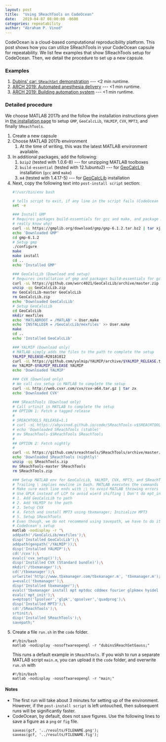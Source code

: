 ```yaml
---
layout: post
title:  "Using SReachTools on CodeOcean"
date:   2019-04-07 08:00:00 -0600
categories: repeatability
author: "Abraham P. Vinod"
---
```


CodeOcean is a  cloud-based computational reproducibility platform. This post
shows how you can utilize SReachTools in your CodeOcean capsule for
repeatability. We list few examples that show SReachTools setup for CodeOcean.
Then, we detail the procedure to set up a new capsule.

### Examples

1. [Dubins' car: `SReachSet` demonstration](https://codeocean.com/capsule/9849812/tree) --- <2 min runtime.
1. [ARCH 2019: Automated anesthesia delivery](https://codeocean.com/capsule/81dbdd67-83a4-4b7a-87eb-fbfc1fe72ef2/tree?ID=1763713383dc4aadaf77c4a8c9085b7f) --- <1 min runtime.
1. [ARCH 2019: Building automation system](https://codeocean.com/capsule/ddfa8988-7061-4b9c-8cc8-0d3393a6bf02/tree?ID=64794d9f443f4fbc9ba1710cbd0e72c7) --- <1 min runtime.
<!--1. Spacecraft rendezvous problem: `SReachPoint` demonstration-->

### Detailed procedure

We choose MATLAB 2017b and the follow the installation instructions given in
[the installation page](/installation/) to setup `GMP`, `GeoCalcLib`, `YALMIP`,
`CVX`, `MPT3`, and finally `SReachTools`.

1. Create a new capsule
1. Choose MATLAB 2017b environment
    1. At the time of writing, this was the latest MATLAB environment available.
1. In additional packages, add the following:
    1. `bzip2` (tested with 1.0.6-8) --- for unzipping MATLAB toolboxes
    1. `build-essential` (tested with 12.1ubuntu2) --- for
       [GeoCalcLib](https://github.com/worc4021/GeoCalcLib) installation (`gcc`
       and `make`)
    1. `m4` (tested with 1.4.17-5) --- for
       [GeoCalcLib](https://github.com/worc4021/GeoCalcLib) installation
1. Next, copy the following text into `post-install script` section:
    ``` bash
    #!/usr/bin/env bash
    
    # tells script to exit, if any line in the script fails (CodeOcean default)
    set -e
    
    ### Install GMP
    # Requires packages build-essentials for gcc and make, and package m4 (don't
    # really know why)
    curl -sL https://gmplib.org/download/gmp/gmp-6.1.2.tar.bz2 | tar xj
    echo 'Downloaded GMP'
    cd gmp-6.1.2
    # Setup gmp
    ./configure 
    make 
    make install
    cd ..
    echo 'Installed GMP'
    
    ### GeoCalcLib (Download and setup)
    # Requires installation of gmp and packages build-essentials for gcc and make 
    curl -sL https://github.com/worc4021/GeoCalcLib/archive/master.zip --output GeoCalcLib.zip
    unzip -qq GeoCalcLib.zip
    mv GeoCalcLib-master GeoCalcLib
    rm GeoCalcLib.zip
    echo 'Downloaded GeoCalcLib'
    # Setup GeoCalcLib
    cd GeoCalcLib
    mkdir mexfiles
    echo 'MATLABROOT = /MATLAB' > User.make
    echo 'INSTALLDIR = /GeoCalcLib/mexfiles' >> User.make
    make
    cd ..
    echo 'Installed GeoCalcLib'
    
    ### YALMIP (Download only)
    # MATLAB simply adds the files to the path to complete the setup
    YALMIP_RELEASE=R20181012
    curl -sL https://github.com/yalmip/YALMIP/archive/$YALMIP_RELEASE.tar.gz | tar xz
    mv YALMIP-$YALMIP_RELEASE YALMIP
    echo 'Downloaded YALMIP'
    
    ### CVX (Download only)
    # We call cvx_setup in MATLAB to complete the setup
    curl -sL http://web.cvxr.com/cvx/cvx-a64.tar.gz | tar zx
    echo 'Downloaded CVX'
    
    ### SReachTools (Download only)
    # Call srtinit in MATLAB to complete the setup
    ## OPTION 1: Fetch a tagged release
    #
    # SREACHTOOLS_RELEASE=1.1
    # curl -sL https://abyvinod.github.io/code/SReachTools-v$SREACHTOOLS_RELEASE.tar.gz | tar xz
    # echo 'Downloaded SReachTools (stable)'
    # mv SReachTools-$SReachTools SReachTools
    #
    ## OPTION 2: Fetch nightly
    #
    curl -sL https://github.com/sreachtools/SReachTools/archive/master.zip --output SReachTools.zip
    echo 'Downloaded SReachTools (nightly)'
    unzip -qq SReachTools.zip
    mv SReachTools-master SReachTools
    rm SReachTools.zip
    
    ### Setup MATLAB env for GeoCalcLib, YALMIP, CVX, MPT3, and SReachTools
    # Trailing \ implies newline in bash. MATLAB executes the commands in the quotes
    # Make sure each line ends with ;\ to avoid MATLAB throwing errors
    # Use GPLK instead of LCP to avoid wierd shifting | Don't do mpt_init again
    # 1. Add GeoCalcLib to path
    # 2. Add YALMIP to the path
    # 3. Setup CVX
    # 4. Fetch and install MPT3 using tbxmanager; Initialize MPT3
    # 5. Setup SReachTools
    # Even though, we do not recommend using savepath, we have to do it here due to
    # CodeOcean's setup
    matlab -nodisplay -r "\
    addpath('/GeoCalcLib/mexfiles');\
    disp('Installed GeoCalcLib');\
    addpath(genpath('/YALMIP'));\
    disp('Installed YALMIP');\
    cd('/cvx');\
    evalc('cvx_setup()');\
    disp('Installed CVX (Standard bundle)');\
    mkdir('/tbxmanager');\
    cd('/tbxmanager');\
    urlwrite('http://www.tbxmanager.com/tbxmanager.m', 'tbxmanager.m');\
    a=evalc('tbxmanager');\
    disp('Installed tbxmanager');\
    evalc('tbxmanager install mpt mptdoc cddmex fourier glpkmex hysdel lcp sedumi espresso');\
    evalc('mpt_init');\
    a=mptopt('lpsolver','glpk','qpsolver','quadprog');\
    disp('Installed MPT3');\
    cd('/SReachTools');\
    srtinit;\
    disp('Installed SReachTools');\
    savepath;"
    ```
1. Create a file `run.sh` in the `code` folder. 
    ```
    #!/bin/bash
    matlab -nodisplay -nosoftwareopengl -r "dubinsSReachSetGauss;"
    ```
    This runs a default example in `SReachTools`. If you wish to run a separate
    MATLAB script `main.m`, you can upload it the `code` folder, and overwrite
    `run.sh` with
    ```
    #!/bin/bash
    matlab -nodisplay -nosoftwareopengl -r "main;"
    ```

#### Notes

- The first run will take about 3 minutes for setting up of the environment.
  However, if the `post-install script` is left untouched, then subsequent runs
  will be significantly faster.
- CodeOcean, by default, does not save figures. Use the following lines to save
  a figure as a `png` or `fig` file.
  ```
  saveas(gcf, '../results/FILENAME.png');
  saveas(gcf, '../results/FILENAME.fig');
  ```

